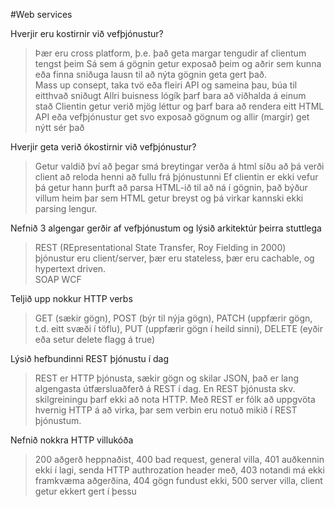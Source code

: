 #Web services

Hverjir eru kostirnir við vefþjónustur?
> Þær eru cross platform, þ.e. það geta margar tengudir af clientum tengst þeim
> Sá sem á gögnin getur exposað þeim og aðrir sem kunna eða finna sniðuga lausn til að nýta gögnin geta gert það.  
> Mass up consept, taka tvö eða fleiri API og sameina þau, búa til eitthvað sniðugt
> Allri buisness lógík þarf bara að viðhalda á einum stað
> Clientin getur verið mjög léttur og þarf bara að rendera eitt HTML
> API eða vefþjónustur get svo exposað gögnum og allir (margir) get nýtt sér það 

Hverjir geta verið ókostirnir við vefþjónustur?
> Getur valdið því að þegar smá breytingar verða á html síðu að þá verði client að reloda henni að fullu frá þjónustunni
> Ef clientin er ekki vefur þá getur hann þurft að parsa HTML-ið til að ná í gögnin, það býður villum heim þar sem HTML getur breyst og þá virkar kannski ekki parsing lengur. 

Nefnið 3 algengar gerðir af vefþjónustum og lýsið arkitektúr þeirra stuttlega
> REST (REpresentational State Transfer, Roy Fielding in 2000) þjónustur eru client/server, þær eru stateless, þær eru cachable, og hypertext driven.   
> SOAP 
> WCF

Teljið upp nokkur HTTP verbs
> GET (sækir gögn), POST (býr til nýja gögn), PATCH (uppfærir gögn, t.d. eitt svæði í töflu), PUT (uppfærir gögn í heild sinni), DELETE (eyðir eða setur delete flagg á true)

Lýsið hefbundinni REST þjónustu í dag
> REST er HTTP þjónusta, sækir gögn og skilar JSON, það er lang algengasta útfærsluaðferð á REST í dag.  En REST þjónusta skv. skilgreiningu þarf ekki að nota HTTP.  Með REST er fólk að uppgvöta hvernig HTTP á að virka, þar sem verbin eru notuð mikið í REST þjónustum. 

Nefnið nokkra HTTP villukóða
> 200 aðgerð heppnaðist, 400 bad request, general villa, 401 auðkennin ekki í lagi, senda HTTP authrozation header með, 403 notandi má ekki framkvæma aðgerðina, 404 gögn fundust ekki, 500 server villa, client getur ekkert gert í þessu
